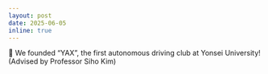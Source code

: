 ```yaml
---
layout: post
date: 2025-06-05
inline: true
---
```


🚗 We founded “YAX”, the first autonomous driving club at Yonsei University! (Advised by Professor Siho Kim)